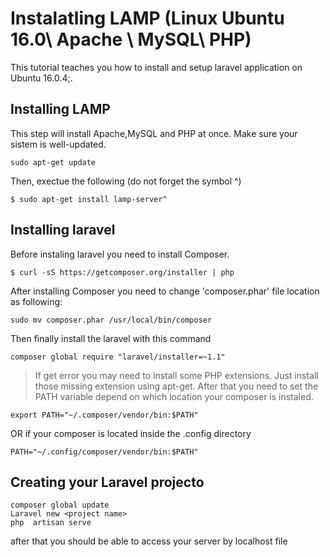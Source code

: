 
# Instalatling LAMP (Linux Ubuntu 16.0\ Apache \ MySQL\ PHP)
This tutorial teaches you how to install and setup laravel application on Ubuntu 16.0.4;.


## Installing LAMP
This step will install Apache,MySQL and PHP at once.
Make sure your sistem is well-updated.
```
sudo apt-get update

```
Then, exectue the following (do not forget the symbol ^)
```
$ sudo apt-get install lamp-server^

```

## Installing laravel 
Before instaling laravel you need to install Composer.
```  	
$ curl -sS https://getcomposer.org/installer | php
```
After installing Composer you need to change  'composer.phar' file location as following:
```
sudo mv composer.phar /usr/local/bin/composer
```

Then finally install the laravel with this command
```
composer global require "laravel/installer=~1.1"
```
> If get error you may need to install some PHP extensions. Just install those missing extension using apt-get.
After that you need to set the PATH variable depend on which location your composer is instaled.
```
export PATH="~/.composer/vendor/bin:$PATH" 
```
OR if your composer is located inside the .config directory
```
PATH="~/.config/composer/vendor/bin:$PATH"
```
## Creating your Laravel projecto
```
composer global update
Laravel new <project name>
php  artisan serve
```
after that you should be able to access your server by localhost file
